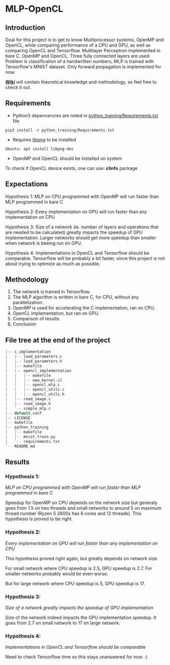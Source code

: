 # MLP-OpenCL

## Introduction
Goal for this project is to get to know Multiprocessor systems, OpenMP and OpenCL, while comparing performance of a CPU and GPU, as well as comparing OpenCL and Tensorflow.
Multilayer Perceptron implemented in bare C, OpenMP and OpenCL.
Three fully connected layers are used. Problem is classification of a handwritten numbers, MLP is trained with Tensorflow's MNIST dataset.
Only forward propagation is implemented for now.

[***Wiki***](https://github.com/miloshunter/MLP-OpenCL/wiki) will contain theoretical knowledge and methodology, so feel free to check it out.

## Requirements
 * Python3 depencencies are noted in [python_training/Requirements.txt](https://github.com/miloshunter/MLP-OpenCL/blob/master/python_training/requirements.txt) file

 `
 pip3 install -r python_training/Requirements.txt
 `

 * Requires [libpng](http://www.libpng.org/pub/png/) to be installed 
 
 `
 Ubuntu: apt install libpng-dev
 `

 * OpenMP and OpenCL should be installed on system
 
 To check if OpenCL device exists, one can use: **clinfo** package


## Expectations
Hypothesis 1: MLP on CPU programmed with OpenMP will run faster than MLP programmed in bare C

Hypothesis 2: Every implementation on GPU will run faster than any implementation on CPU

Hypothesis 3: Size of a network (ie. number of layers and operations that are needed to be calculated) greatly impacts the speedup of GPU implementation. Larger networks should get more speedup than smaller when network is beeing run on GPU.

Hypothesis 4: Implementations in OpenCL and Tensorflow should be comparable. Tensorflow will be probably a bit faster, since this project is not about trying to optimize as much as possible.

## Methodology
1) The network is trained in Tensorflow.
2) The MLP algorithm is written in bare C, for CPU, without any parallelization.
3) OpenMP is used for accelerating the C implementation, ran on CPU.
4) OpenCL implementation, but ran on GPU.
5) Comparison of results
6) Conclusion

## File tree at the end of the project
```C
|-- c_implementation
|   |-- load_parameters.c
|   |-- load_parameters.h
|   |-- makefile
|   |-- opencl_implementation
|   |   |-- makefile
|   |   |-- new_kernel.cl
|   |   |-- opencl_mlp.c
|   |   |-- opencl_utils.c
|   |   |-- opencl_utils.h
|   |-- read_image.c
|   |-- read_image.h
|   `-- simple_mlp.c
|-- default.conf
|-- LICENSE
|-- makefile
|-- python_training
|   |-- makefile
|   |-- mnist_train.py
|   `-- requirements.txt
`-- README.md
```
## Results
### Hypothesis 1:
_MLP on CPU programmed with OpenMP will run faster than MLP programmed in bare C_

Speedup for OpenMP on CPU depends on the network size but generaly goes from 1.5 on two threads and small networks to around 5 on maximum thread number (Ryzen 5 2600x has 6 cores and 12 threads).
This hypothesis is proved to be right.

### Hypothesis 2:
_Every implementation on GPU will run faster than any implementation on CPU_

This hypothesis proved right again, but greatly depends on network size.

For small network where CPU speedup is 2.5, GPU speedup is 2.7. For smaller networks probably would be even worse.

But for large network where CPU speedup is 5, GPU speedup is 17.

### Hypothesis 3:
_Size of a network greatly impacts the speedup of GPU implementation_

Size of the network indeed impacts the GPU implementation speedup. It goes from 2.7 on small network to 17 on large network.

### Hypothesis 4:
_Implementations in OpenCL and Tensorflow should be comparable_

Need to check Tensorflow time so this stays unanswered for now. :(
